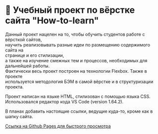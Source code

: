 # 📘 Учебный проект по вёрстке сайта  "How-to-learn" #

Данный проект нацелен на то, чтобы обучить студентов работе с вёрсткой сайтов,  
научить реализовывать разные идеи по размещению содержимого сайта на  
странице и его стилизации,  
а также на изучение смежных тем и процессов, необходимых для дальнейшей работы.  
Фактически весь проект построен на технологии Flexbox. Также в проекте   
используется методология БЭМ в самой вёрстке и 
в структуризации проекта.

Проект написан на языке HTML, стилизован с помощью языка CSS.  
Использовался редактор кода VS Code (version 1.64.2).


В планах добавить настоящие ссылки, ведущие куда-то, кроме как в шапку сайта.

[Ссылка на Github Pages для быстрого просмотра](https://igordetkin.github.io/how-to-learn/)
